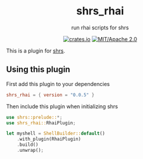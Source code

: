 
<div align="center">

# shrs_rhai

run rhai scripts for shrs

[![crates.io](https://img.shields.io/crates/v/shrs_cd_stack.svg)](https://crates.io/crates/shrs_cd_stack)
[![MIT/Apache 2.0](https://img.shields.io/badge/license-MIT%2FApache-blue.svg)](#)

</div>

This is a plugin for [shrs](https://github.com/MrPicklePinosaur/shrs).

## Using this plugin

First add this plugin to your dependencies
```toml
shrs_rhai = { version = "0.0.5" }
```

Then include this plugin when initializing shrs
```rust
use shrs::prelude::*;
use shrs_rhai::RhaiPlugin;

let myshell = ShellBuilder::default()
    .with_plugin(RhaiPlugin)
    .build()
    .unwrap();

```
